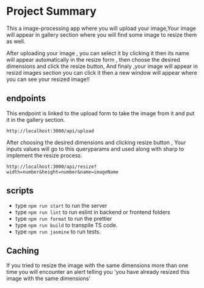 # Project Summary

This a image-processing app where you will upload your image,Your image will appear in gallery section where you will find some image to resize them as well.

After uploading your image , you can select it by clicking it then its name will appear automatically in the resize form , then choose the desired dimensions and click the resize button, And finaly ,your image will appear in resizd images section you can click it then a new window will appear where you can see your resized image!!

## endpoints
This endpoint is linked to the upload form to take the image from it and put it in the gallery section.

`http://localhost:3000/api/upload`

After choosing the desired dimensions and clicking resize button , Your inputs values will go to this queryparams and used along with sharp to implement the resize process.

`http://localhost:3000/api/resize?width=number&height=number&name=imageName`
## scripts
- type `npm run start` to run the server
- type `npm run lint` to run eslint in backend or frontend folders
- type `npm run format` to run the prettier
- type `npm run build` to transpile TS code.
- type `npm run jasmine` to run tests.
## Caching
If you tried to resize the image with the same dimensions more than one time you will encounter an alert telling you 'you have already resized this image with the same dimensions'